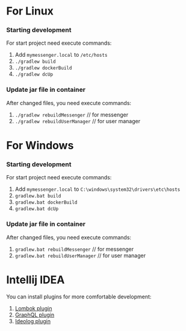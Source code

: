 # For Linux

### Starting development

For start project need execute commands:
1. Add `mymessenger.local` to `/etc/hosts`
2. `./gradlew build`
3. `./gradlew dockerBuild`
4. `./gradlew dcUp`

### Update jar file in container

After changed files, you need execute commands:
1. `./gradlew rebuildMessenger`   // for messenger
2. `./gradlew rebuildUserManager` // for user manager

# For Windows

### Starting development

For start project need execute commands:
1. Add `mymessenger.local` to `С:\windows\system32\drivers\etc\hosts`
2. `gradlew.bat build`
3. `gradlew.bat dockerBuild`
4. `gradlew.bat dcUp`

### Update jar file in container

After changed files, you need execute commands:
1. `gradlew.bat rebuildMessenger`   // for messenger
2. `gradlew.bat rebuildUserManager` // for user manager

# Intellij IDEA

You can install plugins for more comfortable development:

1. [Lombok plugin](https://plugins.jetbrains.com/plugin/6317-lombok/)
2. [GraphQL plugin](https://plugins.jetbrains.com/plugin/8097-js-graphql/)
3. [Ideolog plugin](https://plugins.jetbrains.com/plugin/9746-ideolog/)
